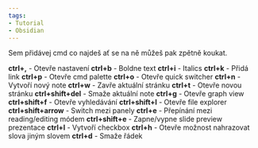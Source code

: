 ```yaml
---
tags:
- Tutorial
- Obsidian
---
```


Sem přidávej cmd co najdeš ať se na ně můžeš pak zpětně koukat.

**ctrl+,** - Otevře nastavení
**ctrl+b** - Boldne text
**ctrl+i** - Italics
**ctrl+k** - Přidá link
**ctrl+p** - Otevře cmd palette
**ctrl+o** - Otevře quick switcher
**ctrl+n** - Vytvoří nový note
**ctrl+w** - Zavře aktuální stránku
**ctrl+t** - Otevře novou stránku
**ctrl+shift+del** - Smaže aktuální note
**ctrl+g** - Otevře graph view
**ctrl+shift+f** - Otevře vyhledávání
**ctrl+shift+l** - Otevře file explorer
**ctrl+shift+arrow** - Switch mezi panely
**ctrl+e** - Přepínání mezi reading/editing módem
**ctrl+shift+e** - Zapne/vypne slide preview prezentace
**ctrl+l** - Vytvoří checkbox
**ctrl+h** - Otevře možnost nahrazovat slova jiným slovem
**ctrl+d** - Smaže řádek
